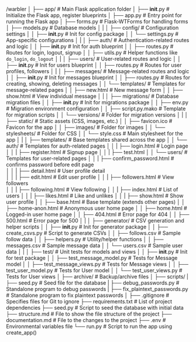 /warbler
│
├── app/                           # Main Flask application folder
│   ├── __init__.py                # Initialize the Flask app, register blueprints
│   ├── app.py                     # Entry point for running the Flask app
│   ├── forms.py                   # Flask-WTForms for handling forms
│   ├── models.py                  # Database models
│   |
│   ├── config/                    # Configuration settings
│   │   ├── __init__.py            # Init for config package
│   │   └── settings.py            # App-specific configurations
│   |
│   ├── auth/                      # Authentication-related routes and logic
│   │   ├── __init__.py            # Init for auth blueprint
│   │   ├── routes.py              # Routes for login, logout, signup
│   │   ├── utils.py               # Helper functions like `do_login`, `do_logout`
│   |
│   ├── users/                     # User-related routes and logic
│   │   ├── __init__.py            # Init for users blueprint
│   │   ├── routes.py              # Routes for user profiles, followers
│   |
│   ├── messages/                  # Message-related routes and logic
│   │   ├── __init__.py            # Init for messages blueprint
│   │   ├── routes.py              # Routes for creating, showing, deleting messages
│   │   └── templates/             # Templates for message-related pages
│   │       ├── new.html           # New message form
│   │       ├── show.html          # View individual message
│   |
│   ├── migrations/                # Database migration files
│   │   ├── __init__.py            # Init for migrations package
│   │   ├── env.py                 # Migration environment configuration
│   │   ├── script.py.mako         # Template for migration scripts
│   │   └── versions/              # Folder for migration versions
│   |
│   ├── static/                    # Static assets (CSS, images, etc.)
│   │   ├── favicon.ico            # Favicon for the app
│   │   ├── images/                # Folder for images
│   │   └── stylesheets/           # Folder for CSS
│   │       └── style.css          # Main stylesheet for the app
│   |
│   ├── templates/                 # Base templates shared across the app
│   │   └── auth/                  # Templates for auth-related pages
│   │   |   ├── login.html         # Login page
│   │   |   ├── register.html      # Signup page
│   │   |   ├── test.html
│   │   └── users/                 # Templates for user-related pages
│   │   |   ├── confirm_password.html  # confirms password before edit page       
│   │   |   ├── detail.html        # User profile detail  
│   │   |   ├── edit.html          # Edit user profile
│   │   |   ├── followers.html     # View followers    
│   │   |   ├── following.html     # View following
│   │   |   ├── index.html         # List of users
│   │   |   ├── likes.html         # Like and unlikes
│   │   |   ├── show.html          # Show user profile
│   │   ├── base.html              # Base template (extends other pages)
│   │   ├── home-anon.html         # Anonymous user home page
│   │   ├── home.html              # Logged-in user home page
│   │   ├── 404.html               # Error page for 404
│   │   ├── 500.html               # Error page for 500
│   |
│   ├── generator/                 # CSV generation and helper scripts
│   │   ├── __init__.py            # Init for generator package
│   │   ├── create_csvs.py         # Script to generate CSVs
│   │   ├── follows.csv            # Sample follow data
│   │   ├── helpers.py             # Utility/helper functions
│   │   ├── messages.csv           # Sample message data
│   │   └── users.csv              # Sample user data
│   |
│   ├── test/                      # Unit tests for models and views
│   │   ├── __init__.py            # Init for test package
│   │   ├── test_message_model.py  # Tests for Message model
│   │   ├── test_message_views.py  # Tests for Message views
│   │   ├── test_user_model.py     # Tests for User model
│   │   └── test_user_views.py     # Tests for User views
│
├── archive/                       # Backup/archive files
│
├── scripts/ 
|   ├── seed.py                    # Seed file for the database
|   ├── debug_passwords.py         # Standalone program to debug passwords 
|   ├── fix_plaintext_passwords.py # Standalone program to fix plaintext passwords
│
├── .gitignore                     # Specifies files for Git to ignore
├── requirements.txt               # List of project dependencies
├── seed.py                        # Script to seed the database with initial data
├── structure.md                   # File to show the file structure of the project
├── documentation.md               # File to the changes to the project
├── .env                           # Environmental variables file
└── run.py                         # Script to run the app using create_app()
